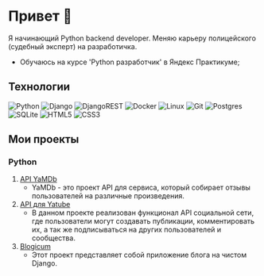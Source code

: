 # Привет 👋

Я начинающий Python backend developer. Меняю карьеру полицейского (судебный эксперт) на разработичка.

- Обучаюсь на курсе 'Python разработчик' в Яндекс Практикуме;

## Технологии
![Python](https://img.shields.io/badge/python-3670A0?style=for-the-badge&logo=python&logoColor=ffdd54)
![Django](https://img.shields.io/badge/django-%23092E20.svg?style=for-the-badge&logo=django&logoColor=white)
![DjangoREST](https://img.shields.io/badge/DJANGO-REST-ff1709?style=for-the-badge&logo=django&logoColor=white&color=ff1709&labelColor=gray)
![Docker](https://img.shields.io/badge/docker-%230db7ed.svg?style=for-the-badge&logo=docker&logoColor=white)
![Linux](https://img.shields.io/badge/Linux-FCC624?style=for-the-badge&logo=linux&logoColor=black)
![Git](https://img.shields.io/badge/git-%23F05033.svg?style=for-the-badge&logo=git&logoColor=white)
![Postgres](https://img.shields.io/badge/postgres-%23316192.svg?style=for-the-badge&logo=postgresql&logoColor=white)
![SQLite](https://img.shields.io/badge/sqlite-%2307405e.svg?style=for-the-badge&logo=sqlite&logoColor=white)
![HTML5](https://img.shields.io/badge/html5-%23E34F26.svg?style=for-the-badge&logo=html5&logoColor=white)
![CSS3](https://img.shields.io/badge/css3-%231572B6.svg?style=for-the-badge&logo=css3&logoColor=white)
## Мои проекты
### Python

1. [API YaMDb](https://github.com/EvZhi/api_yamdb)
   - YaMDb - это проект API для сервиса, который собирает отзывы пользователей на различные произведения.
2. [API для Yatube](https://github.com/EvZhi/api_final_yatube)
   - В данном проекте реализован функционал API социальной сети, где пользователи могут создавать публикации, комментировать их, а так же подписываться на других пользователей и сообщества.
3. [Blogicum](https://github.com/EvZhi/blogicum)
   - Этот проект представляет собой приложение блога на чистом Django.

